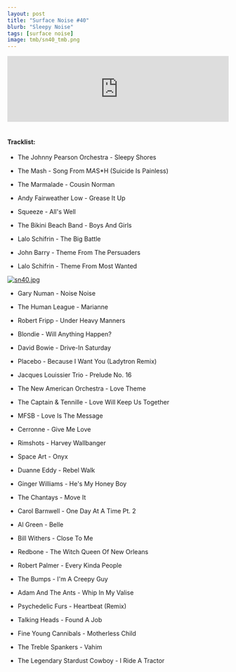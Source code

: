 ```yaml
---
layout: post
title: "Surface Noise #40"
blurb: "Sleepy Noise"
tags: [surface noise]
image: tmb/sn40_tmb.png
---
```


<iframe scrolling="no" id="hearthis_at_track_3028318" width="100%" height="150" src="https://hearthis.at/embed/3028318/transparent_black/?hcolor=&color=&style=2&block_size=2&block_space=1&background=1&waveform=0&cover=0&autoplay=0&css=" frameborder="0" allowtransparency allow="autoplay"><p>Listen to <a href="https://hearthis.at/zerocc/surface-noise-40-12718/" target="_blank">Surface Noise #40 (12/7/18)</a> <span>by</span><a href="https://hearthis.at/zerocc/" target="_blank" >Zero</a> <span>on</span> <a href="https://hearthis.at/" target="_blank">hearthis.at</a></p></iframe>
&nbsp;

#### Tracklist:

- The Johnny Pearson Orchestra - Sleepy Shores
- The Mash - Song From M*A*S*H (Suicide Is Painless)
- The Marmalade - Cousin Norman

- Andy Fairweather Low - Grease It Up
- Squeeze - All's Well
- The Bikini Beach Band - Boys And Girls

- Lalo Schifrin - The Big Battle
- John Barry - Theme From The Persuaders
- Lalo Schifrin - Theme From Most Wanted

[![sn40.jpg](https://i.postimg.cc/9fHxdCvY/sn40.jpg)](https://postimg.cc/WdS6jLpd)

- Gary Numan - Noise Noise
- The Human League - Marianne
- Robert Fripp - Under Heavy Manners

- Blondie - Will Anything Happen?
- David Bowie - Drive-In Saturday
- Placebo - Because I Want You (Ladytron Remix)

- Jacques Louissier Trio - Prelude No. 16
- The New American Orchestra - Love Theme
- The Captain & Tennille - Love Will Keep Us Together

- MFSB - Love Is The Message
- Cerronne - Give Me Love
- Rimshots - Harvey Wallbanger
- Space Art - Onyx

- Duanne Eddy - Rebel Walk
- Ginger Williams - He's My Honey Boy
- The Chantays - Move It
- Carol Barnwell - One Day At A Time Pt. 2

- Al Green - Belle
- Bill Withers - Close To Me
- Redbone - The Witch Queen Of New Orleans
- Robert Palmer - Every Kinda People

- The Bumps - I'm A Creepy Guy
- Adam And The Ants - Whip In My Valise
- Psychedelic Furs - Heartbeat (Remix)

- Talking Heads - Found A Job
- Fine Young Cannibals - Motherless Child
- The Treble Spankers - Vahim

- The Legendary Stardust Cowboy - I Ride A Tractor
